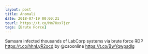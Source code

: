 ```yaml
---
layout: post
title: Anomali
date: 2018-07-19 00:00:21
tourl: https://t.co/Mm7Oxx7jzr
tags: [Brute Force]
---
```

Samsam infected thousands of LabCorp systems via brute force RDP https://t.co/hhnLyR2ocd by @csoonline https://t.co/BwYqwpsdlg